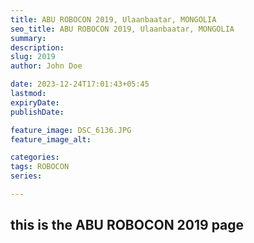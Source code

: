 ```yaml
---
title: ABU ROBOCON 2019, Ulaanbaatar, MONGOLIA
seo_title: ABU ROBOCON 2019, Ulaanbaatar, MONGOLIA
summary: 
description: 
slug: 2019
author: John Doe

date: 2023-12-24T17:01:43+05:45
lastmod: 
expiryDate: 
publishDate: 

feature_image: DSC_6136.JPG
feature_image_alt: 

categories:
tags: ROBOCON
series:

---
```

## this is the ABU ROBOCON 2019 page